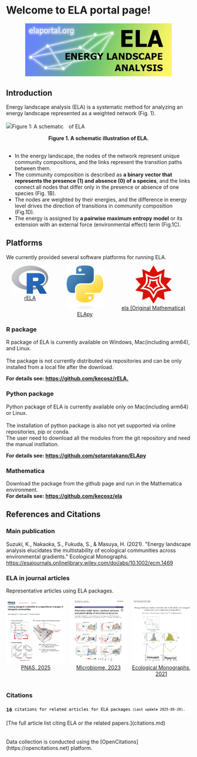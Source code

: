 # Welcome to ELA portal page!

<p align="center">
  <img src="images/logo_ELA_latest.png" alt="ELA logo" width="400">
</p>

## Introduction
Energy landscape analysis (ELA) is a systematic method for analyzing an energy landscape represented as a weighted network (Fig. 1).<br>
<br>
![Figure 1: A schematic　of ELA](images/Fig1.png "A schematic illustration of ELA.") 
<div align="center">
    <b>Figure 1. A schematic illustration of ELA.</b> 
</div>

<br>

- In the energy landscape, the nodes of the network represent unique community compositions, and the links represent the transition paths between them.
- The community composition is described as **a binary vector that represents the presence (1) and absence (0) of a species**, and the links connect all nodes that differ only in the presence or absence of one species (Fig. 1B). 
- The nodes are weighted by their energies, and the difference in energy level drives the direction of transitions in community composition (Fig.1D).
- The energy is assigned by **a pairwise maximum entropy model** or its extension with an external force (environmental effect) term (Fig.1C). 

## Platforms
We currently provided several software platforms for running ELA.
<div style="display: flex; justify-content: space-around; text-align: center; gap: 20px;">

  <div>
    <a href="https://github.com/kecosz/rELA" target="_blank">
      <img src="images/R.png" alt="R" width="100">
      <div>rELA</div>
    </a>
  </div>

  <div>
    <a href="https://github.com/sotarotakano/ELApy" target="_blank">
      <img src="images/python.png" alt="Python" width="100">
      <div>ELApy</div>
    </a>
  </div>

  <div>
    <a href="https://github.com/kecosz/ela" target="_blank">
      <img src="images/mathematica.png" alt="Mathematica" width="100">
      <div>ela (Original Mathematica)</div>
    </a>
  </div>

</div>

### R package
R package of ELA is currently available on Windows, Mac(including arm64), and Linux.<br>
<br>
The package is not currently distributed via repositories and can be only installed from 
a local file after the download. <br>

**For details see: <https://github.com/kecosz/rELA.>**

### Python package
Python package of ELA is currently available only on Mac(including arm64) or Linux.<br>
<br>
The installation of python package is also not yet supported via online repositories, pip or conda.<br>
The user need to download all the modules from the git repository and need the manual instllation.<br>

**For details see: <https://github.com/sotarotakano/ELApy>**

### Mathematica
Download the package from the github page and run in the Mathematica environment.<br>
**For details see: <https://github.com/kecosz/ela>**


## References and Citations
### Main publication
Suzuki, K., Nakaoka, S., Fukuda, S., & Masuya, H. (2021).
"Energy landscape analysis elucidates the multistability of ecological communities 
across environmental gradients." Ecological Monographs.<br>
<https://esajournals.onlinelibrary.wiley.com/doi/abs/10.1002/ecm.1469>


### ELA in journal articles
Representative articles using ELA packages.

<div style="display: flex; justify-content: space-around; text-align: center; gap: 10px;">

  <div>
    <a href="https://www.pnas.org/doi/10.1073/pnas.2422701122" target="_blank">
      <img src="images/PNAS2025.png" alt="PNAS,2025" width="300">
      <div>PNAS, 2025</div>
    </a>
  </div>

  <div>
    <a href="https://microbiomejournal.biomedcentral.com/articles/10.1186/s40168-023-01474-5" target="_blank">
      <img src="images/Microbiome2023.png" alt="Microbiome,2023" width="300">
      <div>Microbiome, 2023</div>
    </a>
  </div>

  <div>
    <a href="https://esajournals.onlinelibrary.wiley.com/doi/10.1002/ecm.1469" target="_blank">
      <img src="images/EcoMono2021.png" alt="EcologicalMonographs,2021" width="300">
      <div>Ecological Monographs, 2021</div>
    </a>
  </div>
</div>


<br>

### Citations
<p align="left">
  <img src="images/totalcitation.png" alt="total citations" width="600">
</p>
[The full article list citing ELA or the related papers.](citations.md)<br>
<br><br>Data collection is conducted using the [OpenCitations](https://opencitations.net) platform.